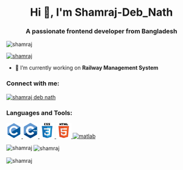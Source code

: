 <h1 align="center">Hi 👋, I'm Shamraj-Deb_Nath</h1>
<h3 align="center">A passionate frontend developer from Bangladesh</h3>

<p align="left"> <img src="https://komarev.com/ghpvc/?username=shamraj&label=Profile%20views&color=0e75b6&style=flat" alt="shamraj" /> </p>

<p align="left"> <a href="https://github.com/ryo-ma/github-profile-trophy"><img src="https://github-profile-trophy.vercel.app/?username=shamraj" alt="shamraj" /></a> </p>

- 🔭 I’m currently working on **Railway Management System**

<h3 align="left">Connect with me:</h3>
<p align="left">
<a href="https://fb.com/shamraj deb nath" target="blank"><img align="center" src="https://raw.githubusercontent.com/rahuldkjain/github-profile-readme-generator/master/src/images/icons/Social/facebook.svg" alt="shamraj deb nath" height="30" width="40" /></a>
</p>

<h3 align="left">Languages and Tools:</h3>
<p align="left"> <a href="https://www.cprogramming.com/" target="_blank" rel="noreferrer"> <img src="https://raw.githubusercontent.com/devicons/devicon/master/icons/c/c-original.svg" alt="c" width="40" height="40"/> </a> <a href="https://www.w3schools.com/cpp/" target="_blank" rel="noreferrer"> <img src="https://raw.githubusercontent.com/devicons/devicon/master/icons/cplusplus/cplusplus-original.svg" alt="cplusplus" width="40" height="40"/> </a> <a href="https://www.w3schools.com/css/" target="_blank" rel="noreferrer"> <img src="https://raw.githubusercontent.com/devicons/devicon/master/icons/css3/css3-original-wordmark.svg" alt="css3" width="40" height="40"/> </a> <a href="https://www.w3.org/html/" target="_blank" rel="noreferrer"> <img src="https://raw.githubusercontent.com/devicons/devicon/master/icons/html5/html5-original-wordmark.svg" alt="html5" width="40" height="40"/> </a> <a href="https://www.mathworks.com/" target="_blank" rel="noreferrer"> <img src="https://upload.wikimedia.org/wikipedia/commons/2/21/Matlab_Logo.png" alt="matlab" width="40" height="40"/> </a> </p>

<p><img align="left" src="https://github-readme-stats.vercel.app/api/top-langs?username=shamraj&show_icons=true&locale=en&layout=compact" alt="shamraj" /></p>

<p>&nbsp;<img align="center" src="https://github-readme-stats.vercel.app/api?username=shamraj&show_icons=true&locale=en" alt="shamraj" /></p>

<p><img align="center" src="https://github-readme-streak-stats.herokuapp.com/?user=shamraj&" alt="shamraj" /></p>
